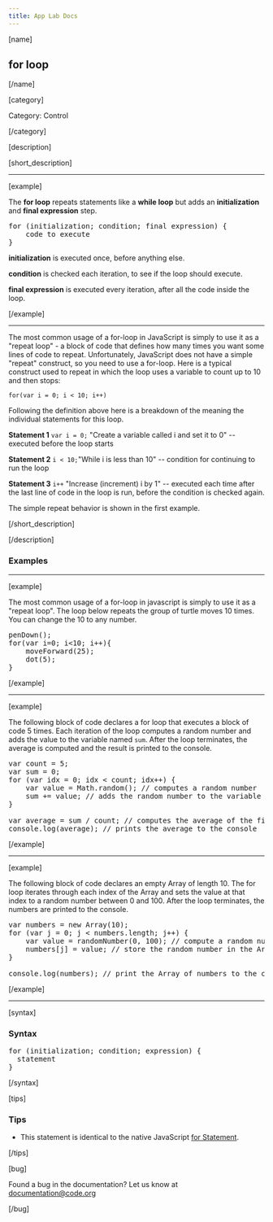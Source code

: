 ```yaml
---
title: App Lab Docs
---
```


[name]

## for loop

[/name]

[category]

Category: Control

[/category]

[description]

[short_description]

____________________________________________________
[example]

The **for loop** repeats statements like a **while loop** but adds an **initialization** and **final expression** step.
<pre>
for (initialization; condition; final expression) {
    code to execute
}
</pre>
**initialization** is executed once, before anything else.

**condition** is checked each iteration, to see if the loop should execute.

**final expression** is executed every iteration, after all the code inside the loop.

[/example]
____________________________________________________

The most common usage of a for-loop in JavaScript is simply to use it as a "repeat loop" - a block of code that defines how many times you want some lines of code to repeat.  Unfortunately, JavaScript does not have a simple "repeat" construct, so you need to use a for-loop.  Here is a typical construct used to repeat in which the loop uses a variable to count up to 10 and then stops: 

<code>for(var i = 0; i < 10; i++)</code>

Following the definition above here is a breakdown of the meaning the individual statements for this loop.

**Statement 1** <code>var i = 0;</code> "Create a variable called i and set it to 0" -- executed before the loop starts

**Statement 2** <code>i < 10;</code>"While i is less than 10" -- condition for continuing to run the loop

**Statement 3** <code>i++</code> "Increase (increment) i by 1" -- executed each time after the last line of code in the loop is run, before the condition is checked again.

The simple repeat behavior is shown in the first example.

[/short_description]

[/description]

### Examples
____________________________________________________

[example]

The most common usage of a for-loop in javascript is simply to use it as a "repeat loop".  The loop below repeats the group of turtle moves 10 times.  You can change the 10 to any number. 
<pre>
penDown();
for(var i=0; i<10; i++){
	moveForward(25);
	dot(5);
}
</pre>

[/example]
____________________________________________________

[example]

The following block of code declares a for loop that executes a block of code 5 times.
Each iteration of the loop computes a random number and adds the value to the variable named `sum`.
After the loop terminates, the average is computed and the result is printed to the console.

<pre>
var count = 5;
var sum = 0;
for (var idx = 0; idx < count; idx++) {
    var value = Math.random(); // computes a random number
    sum += value; // adds the random number to the variable sum
}

var average = sum / count; // computes the average of the five random numbers
console.log(average); // prints the average to the console
</pre>

[/example]
____________________________________________________

[example]

The following block of code declares an empty Array of length 10.
The for loop iterates through each index of the Array and sets the value at that index
to a random number between 0 and 100.
After the loop terminates, the numbers are printed to the console.

<pre>
var numbers = new Array(10);
for (var j = 0; j < numbers.length; j++) {
    var value = randomNumber(0, 100); // compute a random number between 0 and 100
    numbers[j] = value; // store the random number in the Array at the jth index
}

console.log(numbers); // print the Array of numbers to the console.
</pre>

[/example]

____________________________________________________

[syntax]

### Syntax
<pre>
for (initialization; condition; expression) {
  statement
}
</pre>

[/syntax]

[tips]

### Tips
- This statement is identical to the native JavaScript [for Statement](https://developer.mozilla.org/en-US/docs/Web/JavaScript/Reference/Statements/for).

[/tips]

[bug]

Found a bug in the documentation? Let us know at documentation@code.org

[/bug]
